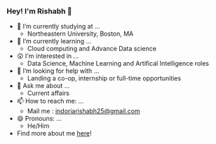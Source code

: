 ### Hey! I'm Rishabh 👋

<!--
**rishabhindoria25/rishabhindoria25** is a ✨ _special_ ✨ repository because its `README.md` (this file) appears on your GitHub profile.

I took some ideas and got started:

- 🔭 I’m currently studying at ...
      - Northeastern University, Boston, MA
- 🌱 I’m currently learning ...
      - Neural networks
- 🤔 I’m looking for help with ...
      - landing a co-op, internship or full-time opportunities
- 💬 Ask me about ...
      - current affairs
- 📫 How to reach me: ...
      - mail me : indoriarishabh25@gmail.com
- 😄 Pronouns: ...
      - He/Him
-->

-  🔭 I’m currently studying at ...
      - Northeastern University, Boston, MA
-  🌱 I’m currently learning ...
      - Cloud computing and Advance Data science
-  😲 I'm interested in ...
      - Data Science, Machine Learning and Artifical Intelligence roles
-  🤔 I’m looking for help with ...
      - Landing a co-op, internship or full-time opportunities
-  💬 Ask me about ...
      - Current affairs
-  📫 How to reach me: ...
      - Mail me : indoriarishabh25@gmail.com
-  😄 Pronouns: ...
      - He/Him
-  Find more about me [here](https://rishabhindoria.streamlit.app/)!
